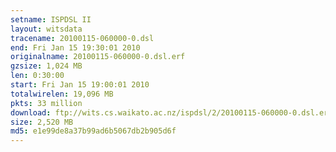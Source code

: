 ```yaml
---
setname: ISPDSL II
layout: witsdata
tracename: 20100115-060000-0.dsl
end: Fri Jan 15 19:30:01 2010
originalname: 20100115-060000-0.dsl.erf
gzsize: 1,024 MB
len: 0:30:00
start: Fri Jan 15 19:00:01 2010
totalwirelen: 19,096 MB
pkts: 33 million
download: ftp://wits.cs.waikato.ac.nz/ispdsl/2/20100115-060000-0.dsl.erf.gz
size: 2,520 MB
md5: e1e99de8a37b99ad6b5067db2b905d6f
---
```

